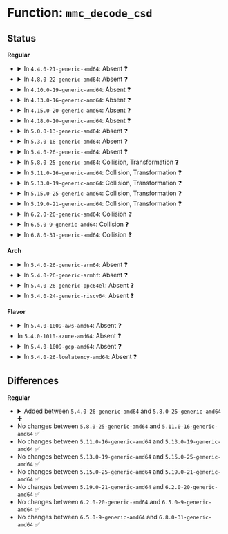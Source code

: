 # Function: <code>mmc_decode_csd</code>

## Status
<b>Regular</b>
<ul>
<li>
<details>
<summary>In <code>4.4.0-21-generic-amd64</code>: Absent ❓</summary>

```json
{
  "name": "mmc_decode_csd",
  "collision_type": "Static-Static Collision",
  "inline_type": "Full",
  "funcs": [
    {
      "addr": 18446744071585938794,
      "name": "mmc_decode_csd",
      "external": false,
      "loc": "drivers/mmc/core/mmc.c:130",
      "file": "drivers/mmc/core/mmc.c",
      "inline": "not declared, inlined",
      "caller_inline": [
        "drivers/mmc/core/mmc.c:mmc_init_card"
      ],
      "caller_func": []
    },
    {
      "addr": 18446744071585951475,
      "name": "mmc_decode_csd",
      "external": false,
      "loc": "drivers/mmc/core/sd.c:102",
      "file": "drivers/mmc/core/sd.c",
      "inline": "not declared, inlined",
      "caller_inline": [],
      "caller_func": []
    }
  ],
  "symbols": []
}
```
</details>
</li>
<li>
<details>
<summary>In <code>4.8.0-22-generic-amd64</code>: Absent ❓</summary>

```json
{
  "name": "mmc_decode_csd",
  "collision_type": "Static-Static Collision",
  "inline_type": "Full",
  "funcs": [
    {
      "addr": 18446744071586345270,
      "name": "mmc_decode_csd",
      "external": false,
      "loc": "drivers/mmc/core/mmc.c:141",
      "file": "drivers/mmc/core/mmc.c",
      "inline": "not declared, inlined",
      "caller_inline": [
        "drivers/mmc/core/mmc.c:mmc_init_card"
      ],
      "caller_func": []
    },
    {
      "addr": 18446744071586356935,
      "name": "mmc_decode_csd",
      "external": false,
      "loc": "drivers/mmc/core/sd.c:100",
      "file": "drivers/mmc/core/sd.c",
      "inline": "not declared, inlined",
      "caller_inline": [],
      "caller_func": []
    }
  ],
  "symbols": []
}
```
</details>
</li>
<li>
<details>
<summary>In <code>4.10.0-19-generic-amd64</code>: Absent ❓</summary>

```json
{
  "name": "mmc_decode_csd",
  "collision_type": "Static-Static Collision",
  "inline_type": "Full",
  "funcs": [
    {
      "addr": 18446744071586553532,
      "name": "mmc_decode_csd",
      "external": false,
      "loc": "drivers/mmc/core/mmc.c:143",
      "file": "drivers/mmc/core/mmc.c",
      "inline": "not declared, inlined",
      "caller_inline": [
        "drivers/mmc/core/mmc.c:mmc_init_card"
      ],
      "caller_func": []
    },
    {
      "addr": 18446744071586566087,
      "name": "mmc_decode_csd",
      "external": false,
      "loc": "drivers/mmc/core/sd.c:100",
      "file": "drivers/mmc/core/sd.c",
      "inline": "not declared, inlined",
      "caller_inline": [],
      "caller_func": []
    }
  ],
  "symbols": []
}
```
</details>
</li>
<li>
<details>
<summary>In <code>4.13.0-16-generic-amd64</code>: Absent ❓</summary>

```json
{
  "name": "mmc_decode_csd",
  "collision_type": "Static-Static Collision",
  "inline_type": "Full",
  "funcs": [
    {
      "addr": 18446744071586677563,
      "name": "mmc_decode_csd",
      "external": false,
      "loc": "drivers/mmc/core/mmc.c:135",
      "file": "drivers/mmc/core/mmc.c",
      "inline": "not declared, inlined",
      "caller_inline": [
        "drivers/mmc/core/mmc.c:mmc_init_card"
      ],
      "caller_func": []
    },
    {
      "addr": 18446744071586690935,
      "name": "mmc_decode_csd",
      "external": false,
      "loc": "drivers/mmc/core/sd.c:102",
      "file": "drivers/mmc/core/sd.c",
      "inline": "not declared, inlined",
      "caller_inline": [],
      "caller_func": []
    }
  ],
  "symbols": []
}
```
</details>
</li>
<li>
<details>
<summary>In <code>4.15.0-20-generic-amd64</code>: Absent ❓</summary>

```json
{
  "name": "mmc_decode_csd",
  "collision_type": "Static-Static Collision",
  "inline_type": "Full",
  "funcs": [
    {
      "addr": 18446744071587161912,
      "name": "mmc_decode_csd",
      "external": false,
      "loc": "drivers/mmc/core/mmc.c:135",
      "file": "drivers/mmc/core/mmc.c",
      "inline": "not declared, inlined",
      "caller_inline": [
        "drivers/mmc/core/mmc.c:mmc_init_card"
      ],
      "caller_func": []
    },
    {
      "addr": 18446744071587176887,
      "name": "mmc_decode_csd",
      "external": false,
      "loc": "drivers/mmc/core/sd.c:102",
      "file": "drivers/mmc/core/sd.c",
      "inline": "not declared, inlined",
      "caller_inline": [],
      "caller_func": []
    }
  ],
  "symbols": []
}
```
</details>
</li>
<li>
<details>
<summary>In <code>4.18.0-10-generic-amd64</code>: Absent ❓</summary>

```json
{
  "name": "mmc_decode_csd",
  "collision_type": "Static-Static Collision",
  "inline_type": "Full",
  "funcs": [
    {
      "addr": 18446744071587461487,
      "name": "mmc_decode_csd",
      "external": false,
      "loc": "drivers/mmc/core/mmc.c:135",
      "file": "drivers/mmc/core/mmc.c",
      "inline": "not declared, inlined",
      "caller_inline": [
        "drivers/mmc/core/mmc.c:mmc_init_card"
      ],
      "caller_func": []
    },
    {
      "addr": 18446744071587476487,
      "name": "mmc_decode_csd",
      "external": false,
      "loc": "drivers/mmc/core/sd.c:102",
      "file": "drivers/mmc/core/sd.c",
      "inline": "not declared, inlined",
      "caller_inline": [],
      "caller_func": []
    }
  ],
  "symbols": []
}
```
</details>
</li>
<li>
<details>
<summary>In <code>5.0.0-13-generic-amd64</code>: Absent ❓</summary>

```json
{
  "name": "mmc_decode_csd",
  "collision_type": "Static-Static Collision",
  "inline_type": "Full",
  "funcs": [
    {
      "addr": 18446744071587641667,
      "name": "mmc_decode_csd",
      "external": false,
      "loc": "drivers/mmc/core/mmc.c:136",
      "file": "drivers/mmc/core/mmc.c",
      "inline": "not declared, inlined",
      "caller_inline": [
        "drivers/mmc/core/mmc.c:mmc_init_card"
      ],
      "caller_func": []
    },
    {
      "addr": 18446744071587656599,
      "name": "mmc_decode_csd",
      "external": false,
      "loc": "drivers/mmc/core/sd.c:102",
      "file": "drivers/mmc/core/sd.c",
      "inline": "not declared, inlined",
      "caller_inline": [],
      "caller_func": []
    }
  ],
  "symbols": []
}
```
</details>
</li>
<li>
<details>
<summary>In <code>5.3.0-18-generic-amd64</code>: Absent ❓</summary>

```json
{
  "name": "mmc_decode_csd",
  "collision_type": "Static-Static Collision",
  "inline_type": "Full",
  "funcs": [
    {
      "addr": 18446744071587920134,
      "name": "mmc_decode_csd",
      "external": false,
      "loc": "drivers/mmc/core/mmc.c:133",
      "file": "drivers/mmc/core/mmc.c",
      "inline": "not declared, inlined",
      "caller_inline": [
        "drivers/mmc/core/mmc.c:mmc_init_card"
      ],
      "caller_func": []
    },
    {
      "addr": 18446744071587934707,
      "name": "mmc_decode_csd",
      "external": false,
      "loc": "drivers/mmc/core/sd.c:99",
      "file": "drivers/mmc/core/sd.c",
      "inline": "not declared, inlined",
      "caller_inline": [],
      "caller_func": []
    }
  ],
  "symbols": []
}
```
</details>
</li>
<li>
<details>
<summary>In <code>5.4.0-26-generic-amd64</code>: Absent ❓</summary>

```json
{
  "name": "mmc_decode_csd",
  "collision_type": "Static-Static Collision",
  "inline_type": "Full",
  "funcs": [
    {
      "addr": 18446744071588126061,
      "name": "mmc_decode_csd",
      "external": false,
      "loc": "drivers/mmc/core/mmc.c:133",
      "file": "drivers/mmc/core/mmc.c",
      "inline": "not declared, inlined",
      "caller_inline": [
        "drivers/mmc/core/mmc.c:mmc_init_card"
      ],
      "caller_func": []
    },
    {
      "addr": 18446744071588140611,
      "name": "mmc_decode_csd",
      "external": false,
      "loc": "drivers/mmc/core/sd.c:99",
      "file": "drivers/mmc/core/sd.c",
      "inline": "not declared, inlined",
      "caller_inline": [],
      "caller_func": []
    }
  ],
  "symbols": []
}
```
</details>
</li>
<li>
<details>
<summary>In <code>5.8.0-25-generic-amd64</code>: Collision, Transformation ❓</summary>

```c
int mmc_decode_csd(struct mmc_card * card)
```

```json
{
  "name": "mmc_decode_csd",
  "collision_type": "Static-Static Collision",
  "inline_type": "No",
  "funcs": [
    {
      "addr": 0,
      "name": "mmc_decode_csd",
      "external": false,
      "loc": "drivers/mmc/core/mmc.c:133",
      "file": "drivers/mmc/core/mmc.c",
      "inline": "seen, unknown",
      "caller_inline": [],
      "caller_func": [
        "drivers/mmc/core/mmc.c:mmc_init_card"
      ]
    },
    {
      "addr": 0,
      "name": "mmc_decode_csd",
      "external": false,
      "loc": "drivers/mmc/core/sd.c:99",
      "file": "drivers/mmc/core/sd.c",
      "inline": "seen, unknown",
      "caller_inline": [],
      "caller_func": [
        "drivers/mmc/core/sd.c:mmc_sd_init_card"
      ]
    }
  ],
  "symbols": [
    {
      "addr": 18446744071588979424,
      "name": "mmc_decode_csd",
      "section": ".text",
      "bind": "STB_LOCAL",
      "size": 394
    },
    {
      "addr": 18446744071588992127,
      "name": "mmc_decode_csd.cold",
      "section": ".text",
      "bind": "STB_LOCAL",
      "size": 47
    },
    {
      "addr": 18446744071589000496,
      "name": "mmc_decode_csd",
      "section": ".text",
      "bind": "STB_LOCAL",
      "size": 631
    },
    {
      "addr": 18446744071589007301,
      "name": "mmc_decode_csd.cold",
      "section": ".text",
      "bind": "STB_LOCAL",
      "size": 40
    }
  ]
}
```
</details>
</li>
<li>
<details>
<summary>In <code>5.11.0-16-generic-amd64</code>: Collision, Transformation ❓</summary>

```c
int mmc_decode_csd(struct mmc_card * card)
```

```json
{
  "name": "mmc_decode_csd",
  "collision_type": "Static-Static Collision",
  "inline_type": "No",
  "funcs": [
    {
      "addr": 0,
      "name": "mmc_decode_csd",
      "external": false,
      "loc": "drivers/mmc/core/mmc.c:133",
      "file": "drivers/mmc/core/mmc.c",
      "inline": "seen, unknown",
      "caller_inline": [],
      "caller_func": [
        "drivers/mmc/core/mmc.c:mmc_init_card"
      ]
    },
    {
      "addr": 0,
      "name": "mmc_decode_csd",
      "external": false,
      "loc": "drivers/mmc/core/sd.c:99",
      "file": "drivers/mmc/core/sd.c",
      "inline": "seen, unknown",
      "caller_inline": [],
      "caller_func": [
        "drivers/mmc/core/sd.c:mmc_sd_init_card"
      ]
    }
  ],
  "symbols": [
    {
      "addr": 18446744071588990592,
      "name": "mmc_decode_csd",
      "section": ".text",
      "bind": "STB_LOCAL",
      "size": 394
    },
    {
      "addr": 18446744071591601684,
      "name": "mmc_decode_csd.cold",
      "section": ".text",
      "bind": "STB_LOCAL",
      "size": 47
    },
    {
      "addr": 18446744071589009712,
      "name": "mmc_decode_csd",
      "section": ".text",
      "bind": "STB_LOCAL",
      "size": 631
    },
    {
      "addr": 18446744071591603733,
      "name": "mmc_decode_csd.cold",
      "section": ".text",
      "bind": "STB_LOCAL",
      "size": 40
    }
  ]
}
```
</details>
</li>
<li>
<details>
<summary>In <code>5.13.0-19-generic-amd64</code>: Collision, Transformation ❓</summary>

```c
int mmc_decode_csd(struct mmc_card * card)
```

```json
{
  "name": "mmc_decode_csd",
  "collision_type": "Static-Static Collision",
  "inline_type": "No",
  "funcs": [
    {
      "addr": 0,
      "name": "mmc_decode_csd",
      "external": false,
      "loc": "drivers/mmc/core/mmc.c:133",
      "file": "drivers/mmc/core/mmc.c",
      "inline": "seen, unknown",
      "caller_inline": [],
      "caller_func": [
        "drivers/mmc/core/mmc.c:mmc_init_card"
      ]
    },
    {
      "addr": 0,
      "name": "mmc_decode_csd",
      "external": false,
      "loc": "drivers/mmc/core/sd.c:99",
      "file": "drivers/mmc/core/sd.c",
      "inline": "seen, unknown",
      "caller_inline": [],
      "caller_func": [
        "drivers/mmc/core/sd.c:mmc_sd_init_card"
      ]
    }
  ],
  "symbols": [
    {
      "addr": 18446744071588878080,
      "name": "mmc_decode_csd",
      "section": ".text",
      "bind": "STB_LOCAL",
      "size": 398
    },
    {
      "addr": 18446744071591545372,
      "name": "mmc_decode_csd.cold",
      "section": ".text",
      "bind": "STB_LOCAL",
      "size": 43
    },
    {
      "addr": 18446744071588897088,
      "name": "mmc_decode_csd",
      "section": ".text",
      "bind": "STB_LOCAL",
      "size": 670
    },
    {
      "addr": 18446744071591547278,
      "name": "mmc_decode_csd.cold",
      "section": ".text",
      "bind": "STB_LOCAL",
      "size": 40
    }
  ]
}
```
</details>
</li>
<li>
<details>
<summary>In <code>5.15.0-25-generic-amd64</code>: Collision, Transformation ❓</summary>

```c
int mmc_decode_csd(struct mmc_card * card)
```

```json
{
  "name": "mmc_decode_csd",
  "collision_type": "Static-Static Collision",
  "inline_type": "No",
  "funcs": [
    {
      "addr": 0,
      "name": "mmc_decode_csd",
      "external": false,
      "loc": "drivers/mmc/core/mmc.c:134",
      "file": "drivers/mmc/core/mmc.c",
      "inline": "seen, unknown",
      "caller_inline": [],
      "caller_func": [
        "drivers/mmc/core/mmc.c:mmc_init_card"
      ]
    },
    {
      "addr": 0,
      "name": "mmc_decode_csd",
      "external": false,
      "loc": "drivers/mmc/core/sd.c:107",
      "file": "drivers/mmc/core/sd.c",
      "inline": "seen, unknown",
      "caller_inline": [],
      "caller_func": [
        "drivers/mmc/core/sd.c:mmc_sd_init_card"
      ]
    }
  ],
  "symbols": [
    {
      "addr": 18446744071589580512,
      "name": "mmc_decode_csd",
      "section": ".text",
      "bind": "STB_LOCAL",
      "size": 404
    },
    {
      "addr": 18446744071592662561,
      "name": "mmc_decode_csd.cold",
      "section": ".text",
      "bind": "STB_LOCAL",
      "size": 43
    },
    {
      "addr": 18446744071589601280,
      "name": "mmc_decode_csd",
      "section": ".text",
      "bind": "STB_LOCAL",
      "size": 682
    },
    {
      "addr": 18446744071592665152,
      "name": "mmc_decode_csd.cold",
      "section": ".text",
      "bind": "STB_LOCAL",
      "size": 40
    }
  ]
}
```
</details>
</li>
<li>
<details>
<summary>In <code>5.19.0-21-generic-amd64</code>: Collision, Transformation ❓</summary>

```c
int mmc_decode_csd(struct mmc_card * card)
```

```json
{
  "name": "mmc_decode_csd",
  "collision_type": "Static-Static Collision",
  "inline_type": "No",
  "funcs": [
    {
      "addr": 0,
      "name": "mmc_decode_csd",
      "external": false,
      "loc": "drivers/mmc/core/mmc.c:142",
      "file": "drivers/mmc/core/mmc.c",
      "inline": "seen, unknown",
      "caller_inline": [],
      "caller_func": [
        "drivers/mmc/core/mmc.c:mmc_init_card"
      ]
    },
    {
      "addr": 0,
      "name": "mmc_decode_csd",
      "external": false,
      "loc": "drivers/mmc/core/sd.c:116",
      "file": "drivers/mmc/core/sd.c",
      "inline": "seen, unknown",
      "caller_inline": [],
      "caller_func": [
        "drivers/mmc/core/sd.c:mmc_sd_init_card"
      ]
    }
  ],
  "symbols": [
    {
      "addr": 18446744071591075808,
      "name": "mmc_decode_csd",
      "section": ".text",
      "bind": "STB_LOCAL",
      "size": 418
    },
    {
      "addr": 18446744071594547794,
      "name": "mmc_decode_csd.cold",
      "section": ".text",
      "bind": "STB_LOCAL",
      "size": 61
    },
    {
      "addr": 18446744071591098256,
      "name": "mmc_decode_csd",
      "section": ".text",
      "bind": "STB_LOCAL",
      "size": 681
    },
    {
      "addr": 18446744071594550372,
      "name": "mmc_decode_csd.cold",
      "section": ".text",
      "bind": "STB_LOCAL",
      "size": 60
    }
  ]
}
```
</details>
</li>
<li>
<details>
<summary>In <code>6.2.0-20-generic-amd64</code>: Collision ❓</summary>

```c
int mmc_decode_csd(struct mmc_card * card)
```

```json
{
  "name": "mmc_decode_csd",
  "collision_type": "Static-Static Collision",
  "inline_type": "No",
  "funcs": [
    {
      "addr": 18446744071592791776,
      "name": "mmc_decode_csd",
      "external": false,
      "loc": "drivers/mmc/core/mmc.c:142",
      "file": "drivers/mmc/core/mmc.c",
      "inline": "seen, unknown",
      "caller_inline": [],
      "caller_func": [
        "drivers/mmc/core/mmc.c:mmc_init_card"
      ]
    },
    {
      "addr": 18446744071592817328,
      "name": "mmc_decode_csd",
      "external": false,
      "loc": "drivers/mmc/core/sd.c:116",
      "file": "drivers/mmc/core/sd.c",
      "inline": "seen, unknown",
      "caller_inline": [],
      "caller_func": [
        "drivers/mmc/core/sd.c:mmc_sd_init_card"
      ]
    }
  ],
  "symbols": [
    {
      "addr": 18446744071592791776,
      "name": "mmc_decode_csd",
      "section": ".text",
      "bind": "STB_LOCAL",
      "size": 477
    },
    {
      "addr": 18446744071592817328,
      "name": "mmc_decode_csd",
      "section": ".text",
      "bind": "STB_LOCAL",
      "size": 737
    }
  ]
}
```
</details>
</li>
<li>
<details>
<summary>In <code>6.5.0-9-generic-amd64</code>: Collision ❓</summary>

```c
int mmc_decode_csd(struct mmc_card * card)
```

```json
{
  "name": "mmc_decode_csd",
  "collision_type": "Static-Static Collision",
  "inline_type": "No",
  "funcs": [
    {
      "addr": 18446744071593228352,
      "name": "mmc_decode_csd",
      "external": false,
      "loc": "drivers/mmc/core/mmc.c:142",
      "file": "drivers/mmc/core/mmc.c",
      "inline": "seen, unknown",
      "caller_inline": [],
      "caller_func": [
        "drivers/mmc/core/mmc.c:mmc_init_card"
      ]
    },
    {
      "addr": 18446744071593254016,
      "name": "mmc_decode_csd",
      "external": false,
      "loc": "drivers/mmc/core/sd.c:116",
      "file": "drivers/mmc/core/sd.c",
      "inline": "seen, unknown",
      "caller_inline": [],
      "caller_func": [
        "drivers/mmc/core/sd.c:mmc_sd_init_card"
      ]
    }
  ],
  "symbols": [
    {
      "addr": 18446744071593228352,
      "name": "mmc_decode_csd",
      "section": ".text",
      "bind": "STB_LOCAL",
      "size": 469
    },
    {
      "addr": 18446744071593254016,
      "name": "mmc_decode_csd",
      "section": ".text",
      "bind": "STB_LOCAL",
      "size": 726
    }
  ]
}
```
</details>
</li>
<li>
<details>
<summary>In <code>6.8.0-31-generic-amd64</code>: Collision ❓</summary>

```c
int mmc_decode_csd(struct mmc_card * card)
```

```json
{
  "name": "mmc_decode_csd",
  "collision_type": "Static-Static Collision",
  "inline_type": "No",
  "funcs": [
    {
      "addr": 18446744071593983248,
      "name": "mmc_decode_csd",
      "external": false,
      "loc": "drivers/mmc/core/mmc.c:153",
      "file": "drivers/mmc/core/mmc.c",
      "inline": "seen, unknown",
      "caller_inline": [],
      "caller_func": [
        "drivers/mmc/core/mmc.c:mmc_init_card"
      ]
    },
    {
      "addr": 18446744071594009264,
      "name": "mmc_decode_csd",
      "external": false,
      "loc": "drivers/mmc/core/sd.c:116",
      "file": "drivers/mmc/core/sd.c",
      "inline": "seen, unknown",
      "caller_inline": [],
      "caller_func": [
        "drivers/mmc/core/sd.c:mmc_sd_init_card"
      ]
    }
  ],
  "symbols": [
    {
      "addr": 18446744071593983248,
      "name": "mmc_decode_csd",
      "section": ".text",
      "bind": "STB_LOCAL",
      "size": 480
    },
    {
      "addr": 18446744071594009264,
      "name": "mmc_decode_csd",
      "section": ".text",
      "bind": "STB_LOCAL",
      "size": 726
    }
  ]
}
```
</details>
</li>
</ul>
<b>Arch</b>
<ul>
<li>
<details>
<summary>In <code>5.4.0-26-generic-arm64</code>: Absent ❓</summary>

```json
{
  "name": "mmc_decode_csd",
  "collision_type": "Static-Static Collision",
  "inline_type": "Full",
  "funcs": [
    {
      "addr": 18446603336501379496,
      "name": "mmc_decode_csd",
      "external": false,
      "loc": "drivers/mmc/core/mmc.c:133",
      "file": "drivers/mmc/core/mmc.c",
      "inline": "not declared, inlined",
      "caller_inline": [
        "drivers/mmc/core/mmc.c:mmc_init_card"
      ],
      "caller_func": []
    },
    {
      "addr": 18446603336501393772,
      "name": "mmc_decode_csd",
      "external": false,
      "loc": "drivers/mmc/core/sd.c:99",
      "file": "drivers/mmc/core/sd.c",
      "inline": "not declared, inlined",
      "caller_inline": [],
      "caller_func": []
    }
  ],
  "symbols": []
}
```
</details>
</li>
<li>
<details>
<summary>In <code>5.4.0-26-generic-armhf</code>: Absent ❓</summary>

```json
{
  "name": "mmc_decode_csd",
  "collision_type": "Static-Static Collision",
  "inline_type": "Full",
  "funcs": [
    {
      "addr": 3233869020,
      "name": "mmc_decode_csd",
      "external": false,
      "loc": "drivers/mmc/core/mmc.c:133",
      "file": "drivers/mmc/core/mmc.c",
      "inline": "not declared, inlined",
      "caller_inline": [
        "drivers/mmc/core/mmc.c:mmc_init_card"
      ],
      "caller_func": []
    },
    {
      "addr": 3233882808,
      "name": "mmc_decode_csd",
      "external": false,
      "loc": "drivers/mmc/core/sd.c:99",
      "file": "drivers/mmc/core/sd.c",
      "inline": "not declared, inlined",
      "caller_inline": [],
      "caller_func": []
    }
  ],
  "symbols": []
}
```
</details>
</li>
<li>
<details>
<summary>In <code>5.4.0-26-generic-ppc64el</code>: Absent ❓</summary>

```json
{
  "name": "mmc_decode_csd",
  "collision_type": "Static-Static Collision",
  "inline_type": "Full",
  "funcs": [
    {
      "addr": 13835058055294937608,
      "name": "mmc_decode_csd",
      "external": false,
      "loc": "drivers/mmc/core/mmc.c:133",
      "file": "drivers/mmc/core/mmc.c",
      "inline": "not declared, inlined",
      "caller_inline": [
        "drivers/mmc/core/mmc.c:mmc_init_card"
      ],
      "caller_func": []
    },
    {
      "addr": 13835058055294956224,
      "name": "mmc_decode_csd",
      "external": false,
      "loc": "drivers/mmc/core/sd.c:99",
      "file": "drivers/mmc/core/sd.c",
      "inline": "not declared, inlined",
      "caller_inline": [],
      "caller_func": []
    }
  ],
  "symbols": []
}
```
</details>
</li>
<li>
<details>
<summary>In <code>5.4.0-24-generic-riscv64</code>: Absent ❓</summary>

```json
{
  "name": "mmc_decode_csd",
  "collision_type": "Static-Static Collision",
  "inline_type": "Full",
  "funcs": [
    {
      "addr": 18446743936277989288,
      "name": "mmc_decode_csd",
      "external": false,
      "loc": "drivers/mmc/core/mmc.c:133",
      "file": "drivers/mmc/core/mmc.c",
      "inline": "not declared, inlined",
      "caller_inline": [
        "drivers/mmc/core/mmc.c:mmc_init_card"
      ],
      "caller_func": []
    },
    {
      "addr": 18446743936278001886,
      "name": "mmc_decode_csd",
      "external": false,
      "loc": "drivers/mmc/core/sd.c:99",
      "file": "drivers/mmc/core/sd.c",
      "inline": "not declared, inlined",
      "caller_inline": [],
      "caller_func": []
    }
  ],
  "symbols": []
}
```
</details>
</li>
</ul>
<b>Flavor</b>
<ul>
<li>
<details>
<summary>In <code>5.4.0-1009-aws-amd64</code>: Absent ❓</summary>

```json
{
  "name": "mmc_decode_csd",
  "collision_type": "Static-Static Collision",
  "inline_type": "Full",
  "funcs": [
    {
      "addr": 18446744071587747629,
      "name": "mmc_decode_csd",
      "external": false,
      "loc": "drivers/mmc/core/mmc.c:133",
      "file": "drivers/mmc/core/mmc.c",
      "inline": "not declared, inlined",
      "caller_inline": [
        "drivers/mmc/core/mmc.c:mmc_init_card"
      ],
      "caller_func": []
    },
    {
      "addr": 18446744071587762179,
      "name": "mmc_decode_csd",
      "external": false,
      "loc": "drivers/mmc/core/sd.c:99",
      "file": "drivers/mmc/core/sd.c",
      "inline": "not declared, inlined",
      "caller_inline": [],
      "caller_func": []
    }
  ],
  "symbols": []
}
```
</details>
</li>
<li>
In <code>5.4.0-1010-azure-amd64</code>: Absent ❓
</li>
<li>
<details>
<summary>In <code>5.4.0-1009-gcp-amd64</code>: Absent ❓</summary>

```json
{
  "name": "mmc_decode_csd",
  "collision_type": "Static-Static Collision",
  "inline_type": "Full",
  "funcs": [
    {
      "addr": 18446744071588080589,
      "name": "mmc_decode_csd",
      "external": false,
      "loc": "drivers/mmc/core/mmc.c:133",
      "file": "drivers/mmc/core/mmc.c",
      "inline": "not declared, inlined",
      "caller_inline": [
        "drivers/mmc/core/mmc.c:mmc_init_card"
      ],
      "caller_func": []
    },
    {
      "addr": 18446744071588095139,
      "name": "mmc_decode_csd",
      "external": false,
      "loc": "drivers/mmc/core/sd.c:99",
      "file": "drivers/mmc/core/sd.c",
      "inline": "not declared, inlined",
      "caller_inline": [],
      "caller_func": []
    }
  ],
  "symbols": []
}
```
</details>
</li>
<li>
<details>
<summary>In <code>5.4.0-26-lowlatency-amd64</code>: Absent ❓</summary>

```json
{
  "name": "mmc_decode_csd",
  "collision_type": "Static-Static Collision",
  "inline_type": "Full",
  "funcs": [
    {
      "addr": 18446744071588198125,
      "name": "mmc_decode_csd",
      "external": false,
      "loc": "drivers/mmc/core/mmc.c:133",
      "file": "drivers/mmc/core/mmc.c",
      "inline": "not declared, inlined",
      "caller_inline": [
        "drivers/mmc/core/mmc.c:mmc_init_card"
      ],
      "caller_func": []
    },
    {
      "addr": 18446744071588212675,
      "name": "mmc_decode_csd",
      "external": false,
      "loc": "drivers/mmc/core/sd.c:99",
      "file": "drivers/mmc/core/sd.c",
      "inline": "not declared, inlined",
      "caller_inline": [],
      "caller_func": []
    }
  ],
  "symbols": []
}
```
</details>
</li>
</ul>

## Differences
<b>Regular</b>
<ul>
<li>
<details>
<summary>Added between <code>5.4.0-26-generic-amd64</code> and <code>5.8.0-25-generic-amd64</code> ➕</summary>

```c
int mmc_decode_csd(struct mmc_card * card)
```
</details>
</li>
<li>
No changes between <code>5.8.0-25-generic-amd64</code> and <code>5.11.0-16-generic-amd64</code> ✅
</li>
<li>
No changes between <code>5.11.0-16-generic-amd64</code> and <code>5.13.0-19-generic-amd64</code> ✅
</li>
<li>
No changes between <code>5.13.0-19-generic-amd64</code> and <code>5.15.0-25-generic-amd64</code> ✅
</li>
<li>
No changes between <code>5.15.0-25-generic-amd64</code> and <code>5.19.0-21-generic-amd64</code> ✅
</li>
<li>
No changes between <code>5.19.0-21-generic-amd64</code> and <code>6.2.0-20-generic-amd64</code> ✅
</li>
<li>
No changes between <code>6.2.0-20-generic-amd64</code> and <code>6.5.0-9-generic-amd64</code> ✅
</li>
<li>
No changes between <code>6.5.0-9-generic-amd64</code> and <code>6.8.0-31-generic-amd64</code> ✅
</li>
</ul>
